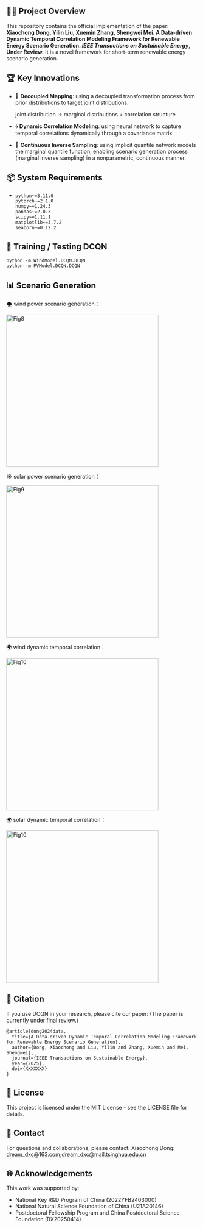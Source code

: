 ## 👨‍💻 Project Overview

This repository contains the official implementation of the paper:
**Xiaochong Dong, Yilin Liu, Xuemin Zhang, Shengwei Mei. A Data-driven Dynamic Temporal Correlation Modeling Framework for Renewable Energy Scenario Generation. *IEEE Transactions on Sustainable Energy*, Under Review.**
It is a novel framework for short-term renewable energy scenario generation.

## 🏆 **Key Innovations**

- 🧠 **Decoupled Mapping**: using a decoupled transformation process from prior distributions to target joint distributions.

  joint distribution → marginal distributions + correlation structure

- 🌀 **Dynamic Correlation Modeling**: using neural network to capture temporal correlations dynamically through a covariance matrix

- 🚀  **Continuous Inverse Sampling**: using implicit quantile network models the marginal quantile function, enabling scenario generation process (marginal inverse sampling) in a nonparametric, continuous manner.

## 📦 System Requirements

- ```
  python~=3.11.0
  pytorch~=2.1.0
  numpy~=1.24.3
  pandas~=2.0.3
  scipy~=1.11.1
  matplotlib~=3.7.2
  seaborn~=0.12.2
  ```

## 🧠 Training / Testing DCQN

```
python -m WindModel.DCQN.DCQN
python -m PVModel.DCQN.DCQN
```

## 📊 Scenario Generation

🌪 wind power scenario generation：

<img src=".\Fig\wind power scenario generation.png" alt="Fig8" width="400px" />

☀️ solar power scenario generation：

<img src=".\Fig\solar power scenario generation.png" alt="Fig9" width="400px" />

🌍 wind dynamic temporal correlation：

<img src=".\Fig\wind dynamic temporal correlation.png" alt="Fig10" width="400px" />

🌍 solar dynamic temporal correlation：

<img src=".\Fig\solar dynamic temporal correlation.png" alt="Fig10" width="400px" />

## 📜 Citation

If you use DCQN in your research, please cite our paper: (The paper is currently under final review.)

```
@article{dong2024data,
  title={A Data-driven Dynamic Temporal Correlation Modeling Framework for Renewable Energy Scenario Generation},
  author={Dong, Xiaochong and Liu, Yilin and Zhang, Xuemin and Mei, Shengwei},
  journal={IEEE Transactions on Sustainable Energy},
  year={2025},
  doi={XXXXXXX}
}
```

## 📄 License

This project is licensed under the MIT License - see the LICENSE file for details.

## 💬 Contact

For questions and collaborations, please contact: Xiaochong Dong: dream_dxc@163.com;dream_dxc@mail.tsinghua.edu.cn

## 🌐 Acknowledgements

This work was supported by:

- National Key R&D Program of China (2022YFB2403000)
- National Natural Science Foundation of China (U21A20146)
- Postdoctoral Fellowship Program and China Postdoctoral Science Foundation (BX20250414)
